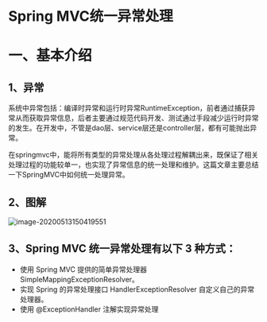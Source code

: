 # Spring MVC统一异常处理

# 一、基本介绍

## 1、异常

系统中异常包括：编译时异常和运行时异常RuntimeException，前者通过捕获异常从而获取异常信息，后者主要通过规范代码开发、测试通过手段减少运行时异常的发生。在开发中，不管是dao层、service层还是controller层，都有可能抛出异常。

在springmvc中，能将所有类型的异常处理从各处理过程解耦出来，既保证了相关处理过程的功能较单一，也实现了异常信息的统一处理和维护。这篇文章主要总结一下SpringMVC中如何统一处理异常。



## 2、图解

![image-20200513150419551](https://gitee.com/BlacksJack/picture-bed/raw/master/img/20200910170721.png)



## 3、Spring MVC 统一异常处理有以下 3 种方式：

- 使用 Spring MVC 提供的简单异常处理器 SimpleMappingExceptionResolver。
- 实现 Spring 的异常处理接口 HandlerExceptionResolver 自定义自己的异常处理器。
- 使用 @ExceptionHandler 注解实现异常处理



























